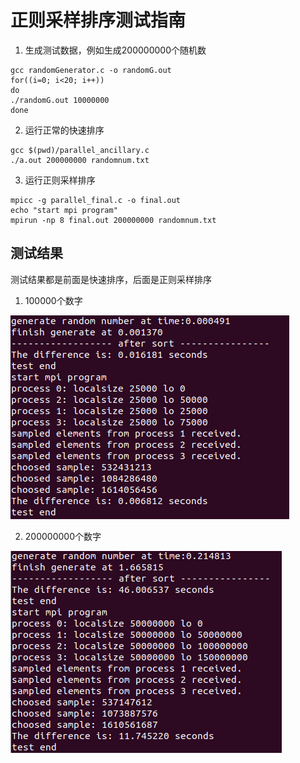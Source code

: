 # 正则采样排序测试指南
1. 生成测试数据，例如生成200000000个随机数
```
gcc randomGenerator.c -o randomG.out
for((i=0; i<20; i++))
do
./randomG.out 10000000
done
```

2. 运行正常的快速排序
```
gcc $(pwd)/parallel_ancillary.c
./a.out 200000000 randomnum.txt
```
3. 运行正则采样排序
```
mpicc -g parallel_final.c -o final.out
echo "start mpi program"
mpirun -np 8 final.out 200000000 randomnum.txt
```

## 测试结果
测试结果都是前面是快速排序，后面是正则采样排序

1. 100000个数字

![1000000排序](../images/100000_sort.png "sort time")

2. 200000000个数字

![200000000排序](../images/200000000_sort.png "sort time")
